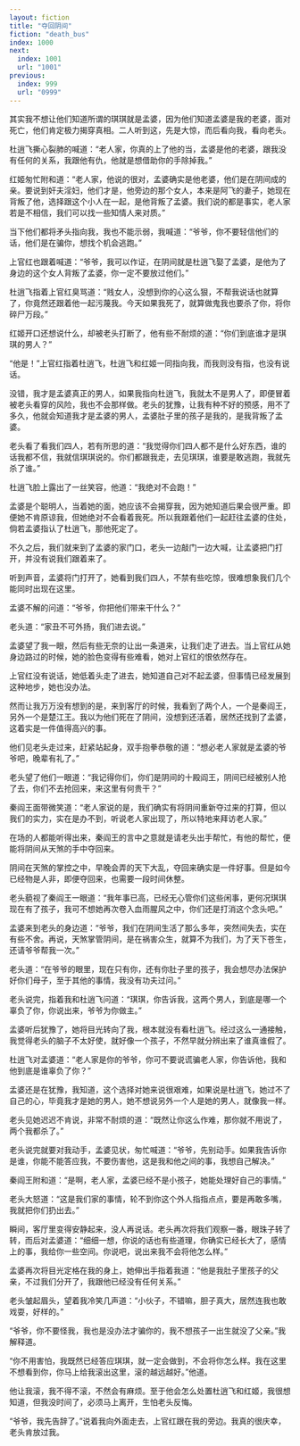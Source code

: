 ```yaml
---
layout: fiction
title: "夺回阴间"
fiction: "death_bus"
index: 1000
next:
  index: 1001
  url: "1001"
previous:
  index: 999
  url: "0999"
---
```

其实我不想让他们知道所谓的琪琪就是孟婆，因为他们知道孟婆是我的老婆，面对死亡，他们肯定极力揭穿真相。二人听到这，先是大惊，而后看向我，看向老头。

杜逍飞撕心裂肺的喊道：“老人家，你真的上了他的当，孟婆是他的老婆，跟我没有任何的关系，我跟他有仇，他就是想借助你的手除掉我。”

红姬匆忙附和道：“老人家，他说的很对，孟婆确实是他老婆，他们是在阴间成的亲。要说到奸夫淫妇，他们才是，他旁边的那个女人，本来是阿飞的妻子，她现在背叛了他，选择跟这个小人在一起，是他背叛了孟婆。我们说的都是事实，老人家若是不相信，我们可以找一些知情人来对质。”

当下他们都将矛头指向我，我也不能示弱，我喊道：“爷爷，你不要轻信他们的话，他们是在骗你，想找个机会逃跑。”

上官红也跟着喊道：“爷爷，我可以作证，在阴间就是杜逍飞娶了孟婆，是他为了身边的这个女人背叛了孟婆，你一定不要放过他们。”

杜逍飞指着上官红臭骂道：“贱女人，没想到你的心这么狠，不帮我说话也就算了，你竟然还跟着他一起污蔑我。今天如果我死了，就算做鬼我也要杀了你，将你碎尸万段。”

红姬开口还想说什么，却被老头打断了，他有些不耐烦的道：“你们到底谁才是琪琪的男人？”

“他是！”上官红指着杜逍飞，杜逍飞和红姬一同指向我，而我则没有指，也没有说话。

没错，我才是孟婆真正的男人，如果我指向杜逍飞，我就太不是男人了，即便冒着被老头看穿的风险，我也不会那样做。老头的犹豫，让我有种不好的预感，用不了多久，他就会知道我才是孟婆的男人，孟婆肚子里的孩子是我的，是我背叛了孟婆。

老头看了看我们四人，若有所思的道：“我觉得你们四人都不是什么好东西，谁的话我都不信，我就信琪琪说的。你们都跟我走，去见琪琪，谁要是敢逃跑，我就先杀了谁。”

杜逍飞脸上露出了一丝笑容，他道：“我绝对不会跑！”

孟婆是个聪明人，当着她的面，她应该不会揭穿我，因为她知道后果会很严重。即便她不肯原谅我，但她绝对不会看着我死。所以我跟着他们一起赶往孟婆的住处，倘若孟婆指认了杜逍飞，那他死定了。

不久之后，我们就来到了孟婆的家门口，老头一边敲门一边大喊，让孟婆把门打开，并没有说我们跟着来了。

听到声音，孟婆将门打开了，她看到我们四人，不禁有些吃惊，很难想象我们几个能同时出现在这里。

孟婆不解的问道：“爷爷，你把他们带来干什么？”

老头道：“家丑不可外扬，我们进去说。”

孟婆望了我一眼，然后有些无奈的让出一条道来，让我们走了进去。当上官红从她身边路过的时候，她的脸色变得有些难看，她对上官红的恨依然存在。

上官红没有说话，她低着头走了进去，她知道自己对不起孟婆，但事情已经发展到这种地步，她也没办法。

然而让我万万没有想到的是，来到客厅的时候，我看到了两个人，一个是秦阎王，另外一个是楚江王。我以为他们死在了阴间，没想到还活着，居然还找到了孟婆，这着实是一件值得高兴的事。

他们见老头走过来，赶紧站起身，双手抱拳恭敬的道：“想必老人家就是孟婆的爷爷吧，晚辈有礼了。”

老头望了他们一眼道：“我记得你们，你们是阴间的十殿阎王，阴间已经被别人抢了去，你们不去抢回来，来这里有何贵干？”

秦阎王面带微笑道：“老人家说的是，我们确实有将阴间重新夺过来的打算，但以我们的实力，实在是办不到，听说老人家出现了，所以特地来拜访老人家。”

在场的人都能听得出来，秦阎王的言中之意就是请老头出手帮忙，有他的帮忙，便能将阴间从天煞的手中夺回来。

阴间在天煞的掌控之中，早晚会弄的天下大乱，夺回来确实是一件好事。但是如今已经物是人非，即便夺回来，也需要一段时间休整。

老头藐视了秦阎王一眼道：“我年事已高，已经无心管你们这些闲事，更何况琪琪现在有了孩子，我可不想她再次卷入血雨腥风之中，你们还是打消这个念头吧。”

孟婆来到老头的身边道：“爷爷，我们在阴间生活了那么多年，突然间失去，实在有些不舍。再说，天煞掌管阴间，是在祸害众生，就算不为我们，为了天下苍生，还请爷爷帮我一次。”

老头道：“在爷爷的眼里，现在只有你，还有你肚子里的孩子，我会想尽办法保护好你们母子，至于其他的事情，我没有功夫过问。”

老头说完，指着我和杜逍飞问道：“琪琪，你告诉我，这两个男人，到底是哪一个辜负了你，你说出来，爷爷为你做主。”

孟婆听后犹豫了，她将目光转向了我，根本就没有看杜逍飞。经过这么一通接触，我觉得老头的脑子不太好使，就好像一个孩子，不然早就分辨出来了谁真谁假了。

杜逍飞对孟婆道：“老人家是你的爷爷，你可不要说谎骗老人家，你告诉他，我和他到底是谁辜负了你？”

孟婆还是在犹豫，我知道，这个选择对她来说很艰难，如果说是杜逍飞，她过不了自己的心，毕竟我才是她的男人，她不想说另外一个人是她的男人，就像我一样。

老头见她迟迟不肯说，非常不耐烦的道：“既然让你这么作难，那你就不用说了，两个我都杀了。”

老头说完就要对我动手，孟婆见状，匆忙喊道：“爷爷，先别动手。如果我告诉你是谁，你能不能答应我，不要伤害他，这是我和他之间的事，我想自己解决。”

秦阎王附和道：“是啊，老人家，孟婆已经不是小孩子，她能处理好自己的事情。”

老头大怒道：“这是我们家的事情，轮不到你这个外人指指点点，要是再敢多嘴，我就把你们扔出去。”

瞬间，客厅里变得安静起来，没人再说话。老头再次将我们观察一番，眼珠子转了转，而后对孟婆道：“细细一想，你说的话也有些道理，你确实已经长大了，感情上的事，我给你一些空间。你说吧，说出来我不会将他怎么样。”

孟婆再次将目光定格在我的身上，她伸出手指着我道：“他是我肚子里孩子的父亲，不过我们分开了，我跟他已经没有任何关系。”

老头皱起眉头，望着我冷笑几声道：“小伙子，不错嘛，胆子真大，居然连我也敢戏耍，好样的。”

“爷爷，你不要怪我，我也是没办法才骗你的，我不想孩子一出生就没了父亲。”我解释道。

“你不用害怕，我既然已经答应琪琪，就一定会做到，不会将你怎么样。我在这里不想看到你，你马上给我滚出这里，滚的越远越好。”他道。

他让我滚，我不得不滚，不然会有麻烦。至于他会怎么处置杜逍飞和红姬，我很想知道，但我没时间了，必须马上离开，生怕老头反悔。

“爷爷，我先告辞了。”说着我向外面走去，上官红跟在我的旁边。我真的很庆幸，老头肯放过我。